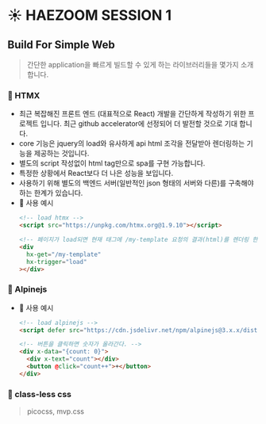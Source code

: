 # ☀️ HAEZOOM SESSION 1

## Build For Simple Web
> 간단한 application을 빠르게 빌드할 수 있게 하는 라이브러리들을 몇가지 소개 합니다.

### 🙋 HTMX 
- 최근 복잡해진 프론트 엔드 (대표적으로 React) 개발을 간단하게 작성하기 위한 프로젝트 입니다. 최근 github accelerator에 선정되어 더 발전할 것으로 기대 합니다.
- core 기능은 jquery의 load와 유사하게 api html 조각을 전달받아 렌더링하는 기능을 제공하는 것입니다.
- 별도의 script 작성없이 html tag만으로 spa를 구현 가능합니다.
- 특정한 상황에서 React보다 더 나은 성능을 보입니다.
- 사용하기 위해 별도의 백엔드 서버(일반적인 json 형태의 서버와 다른)를 구축해야 하는 한계가 있습니다.
- 👀 사용 예시
  ```html
  <!-- load htmx -->
  <script src="https://unpkg.com/htmx.org@1.9.10"></script>

  <!-- 페이지가 load되면 현재 태그에 /my-template 요청의 결과(html)를 렌더링 한다.  -->
  <div 
    hx-get="/my-template" 
    hx-trigger="load"
  ></div>
  ```

### 🙋 Alpinejs
- 👀 사용 예시
  ```html
  <!-- load alpinejs -->
  <script defer src="https://cdn.jsdelivr.net/npm/alpinejs@3.x.x/dist/cdn.min.js"></script>

  <!-- 버튼을 클릭하면 숫자가 올라간다. -->
  <div x-data="{count: 0}">
    <div x-text="count"></div>
    <button @click="count++">+</button>
  </div>
  ```

### 🙋 class-less css
> picocss, mvp.css